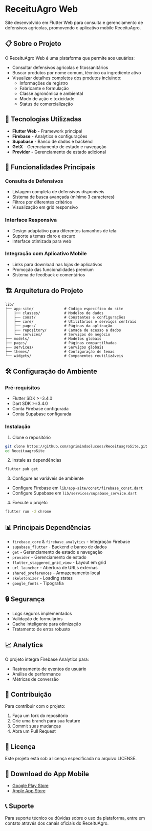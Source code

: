 # ReceituAgro Web

Site desenvolvido em Flutter Web para consulta e gerenciamento de defensivos agrícolas, promovendo o aplicativo mobile ReceituAgro.

## 📋 Sobre o Projeto

O ReceituAgro Web é uma plataforma que permite aos usuários:
- Consultar defensivos agrícolas e fitossanitários
- Buscar produtos por nome comum, técnico ou ingrediente ativo
- Visualizar detalhes completos dos produtos incluindo:
  - Informações de registro
  - Fabricante e formulação
  - Classe agronômica e ambiental
  - Modo de ação e toxicidade
  - Status de comercialização

## 🚀 Tecnologias Utilizadas

- **Flutter Web** - Framework principal
- **Firebase** - Analytics e configurações
- **Supabase** - Banco de dados e backend
- **GetX** - Gerenciamento de estado e navegação
- **Provider** - Gerenciamento de estado adicional

## 📱 Funcionalidades Principais

### Consulta de Defensivos
- Listagem completa de defensivos disponíveis
- Sistema de busca avançada (mínimo 3 caracteres)
- Filtros por diferentes critérios
- Visualização em grid responsivo

### Interface Responsiva
- Design adaptativo para diferentes tamanhos de tela
- Suporte a temas claro e escuro
- Interface otimizada para web

### Integração com Aplicativo Mobile
- Links para download nas lojas de aplicativos
- Promoção das funcionalidades premium
- Sistema de feedback e comentários

## 🏗️ Arquitetura do Projeto

```
lib/
├── app-site/              # Código específico do site
│   ├── classes/           # Modelos de dados
│   ├── const/             # Constantes e configurações
│   ├── core/              # Utilitários e serviços centrais
│   ├── pages/             # Páginas da aplicação
│   ├── repository/        # Camada de acesso a dados
│   └── services/          # Serviços de negócio
├── models/                # Modelos globais
├── pages/                 # Páginas compartilhadas
├── services/              # Serviços globais
├── themes/                # Configuração de temas
└── widgets/               # Componentes reutilizáveis
```

## 🛠️ Configuração do Ambiente

### Pré-requisitos
- Flutter SDK >=3.4.0
- Dart SDK >=3.4.0
- Conta Firebase configurada
- Conta Supabase configurada

### Instalação
1. Clone o repositório
```bash
git clone https://github.com/agrimindsolucoes/ReceituagroSite.git
cd ReceituagroSite
```

2. Instale as dependências
```bash
flutter pub get
```

3. Configure as variáveis de ambiente
- Configure Firebase em `lib/app-site/const/firebase_const.dart`
- Configure Supabase em `lib/services/supabase_service.dart`

4. Execute o projeto
```bash
flutter run -d chrome
```

## 📊 Principais Dependências

- `firebase_core` & `firebase_analytics` - Integração Firebase
- `supabase_flutter` - Backend e banco de dados
- `get` - Gerenciamento de estado e navegação
- `provider` - Gerenciamento de estado
- `flutter_staggered_grid_view` - Layout em grid
- `url_launcher` - Abertura de URLs externas
- `shared_preferences` - Armazenamento local
- `skeletonizer` - Loading states
- `google_fonts` - Tipografia

## 🔒 Segurança

- Logs seguros implementados
- Validação de formulários
- Cache inteligente para otimização
- Tratamento de erros robusto

## 📈 Analytics

O projeto integra Firebase Analytics para:
- Rastreamento de eventos de usuário
- Análise de performance
- Métricas de conversão

## 🤝 Contribuição

Para contribuir com o projeto:
1. Faça um fork do repositório
2. Crie uma branch para sua feature
3. Commit suas mudanças
4. Abra um Pull Request

## 📄 Licença

Este projeto está sob a licença especificada no arquivo LICENSE.

## 📱 Download do App Mobile

- [Google Play Store](link-para-play-store)
- [Apple App Store](link-para-app-store)

## 📞 Suporte

Para suporte técnico ou dúvidas sobre o uso da plataforma, entre em contato através dos canais oficiais do ReceituAgro.

